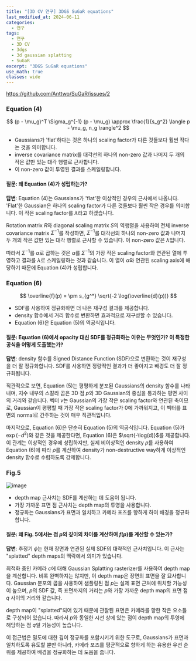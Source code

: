 ```yaml
---
title: "[3D CV 연구] 3DGS SuGaR equations"
last_modified_at: 2024-06-11
categories:
  - 연구
tags:
  - 연구
  - 3D CV
  - 3dgs
  - 3d gaussian splatting
  - SuGaR
excerpt: "3DGS SuGaR equations"
use_math: true
classes: wide
---
```


https://github.com/Anttwo/SuGaR/issues/2

### Equation (4)

$$
(p - \mu_g)^T \Sigma_g^{-1} (p - \mu_g) \approx \frac{1}{s_g^2} \langle p - \mu_g, n_g \rangle^2
$$

- Gaussians가 'flat'하다는 것은 하나의 scaling factor가 다른 것들보다 훨씬 작다는 것을 의미합니다.
- inverse covariance matrix를 대각선의 하나의 non-zero 값과 나머지 두 개의 작은 값만 있는 대각 행렬로 근사합니다.
- 이 non-zero 값이 투영된 결과를 스케일링합니다.

#### 질문: 왜 Equation (4)가 성립하는가?

**답변**:
Equation (4)는 Gaussians가 'flat'한 이상적인 경우의 근사에서 나옵니다. 'Flat'한 Gaussian은 하나의 scaling factor가 다른 것들보다 훨씬 작은 경우를 의미합니다. 이 작은 scaling factor를 $\lambda$라고 하겠습니다.

Rotation matrix $R$와 diagonal scaling matrix $S$의 역행렬을 사용하여 전체 inverse covariance matrix $\Sigma^{-1}$를 작성하면, $\Sigma^{-1}$를 대각선의 하나의 non-zero 값과 나머지 두 개의 작은 값만 있는 대각 행렬로 근사할 수 있습니다. 이 non-zero 값은 $\lambda$입니다.

따라서 $\Sigma^{-1}$를 $\alpha$로 곱하는 것은 $\alpha$를 $\Sigma^{-1}$의 가장 작은 scaling factor와 연관된 열에 투영하고 결과를 $\lambda$로 스케일링하는 것과 같습니다. 이 열이 $\alpha$와 연관된 scaling axis에 해당하기 때문에 Equation (4)가 성립합니다.

### Equation (6)

$$
\overline{f}(p) = \pm s_{g^*} \sqrt{-2 \log(\overline{d}(p))}
$$

- SDF를 사용하여 정규화하면 더 나은 재구성 결과를 제공합니다.
- density 함수에서 거리 함수로 변환하면 효과적으로 재구성할 수 있습니다.
- Equation (6)은 Equation (5)의 역공식입니다.

#### 질문: Equation (6)에서 opacity 대신 SDF를 정규화하는 이유는 무엇인가? 이 특정한 공식을 어떻게 도출했는가?

**답변**:
density 함수를 Signed Distance Function (SDF)으로 변환하는 것이 재구성을 더 잘 정규화합니다. SDF를 사용하면 정량적인 결과가 더 좋아지고 배경도 더 잘 정규화됩니다.

직관적으로 보면, Equation (5)는 평평하게 분포된 Gaussians의 density 함수를 나타내며, 지수 내부의 스칼라 곱은 3D 점 $p$와 3D Gaussian의 중심을 통과하는 평면 사이의 거리와 같습니다. 벡터 $v$는 Gaussian의 가장 작은 scaling factor와 연관된 축이므로, Gaussian이 평평할 때 가장 작은 scaling factor가 0에 가까워지고, 이 벡터를 표면의 normal로 간주하는 것이 매우 직관적입니다.

마지막으로, Equation (6)은 단순히 Equation (5)의 역공식입니다. Equation (5)가 $\exp(-d^2)$와 같은 것을 제공한다면, Equation (6)은 $\sqrt{-\log(d)}$를 제공합니다. 이 관계는 이상적인 경우에 성립하지만, 실제 비이상적인 density $\rho$를 사용하여 Equation (6)에 따라 $\rho$를 계산하여 density가 non-destructive way하게 이상적인 density 함수로 수렴하도록 강제합니다.

### Fig.5
![image](https://github.com/sandokim/sandokim.github.io/assets/74639652/1b6f25df-8478-42b7-b032-1e4b36b79497)
- depth map 근사치는 SDF를 계산하는 데 도움이 됩니다.
- 가장 가까운 표면 점 근사치는 depth map의 투영을 사용합니다.
- 정규화는 Gaussians가 표면과 일치하고 카메라 포즈를 향하게 하여 배경을 정규화합니다.

#### 질문: 왜 Fig. 5에서는 점 $p$의 깊이의 차이를 계산하여 $f(p)$를 계산할 수 있는가?

**답변**:
추정기 $\phi$는 현재 장면과 연관된 실제 SDF의 대략적인 근사치입니다. 이 근사는 "splatted" depth maps의 맥락에서 의미가 있습니다.

최적화 중인 카메라 $c$에 대해 Gaussian Splatting rasterizer를 사용하여 depth map을 계산합니다. 비록 완벽하지는 않지만, 이 depth map은 장면의 표면을 잘 묘사합니다. Gaussian 분포의 곱을 사용하여 샘플링된 점 $p$는 실제 표면 근처에 위치할 가능성이 높으며, $p$의 SDF 값, 즉 표면까지의 거리는 $p$와 가장 가까운 depth map의 표면 점 $q$ 사이의 거리와 같습니다.

depth map이 "splatted"되어 있기 때문에 관찰된 표면은 카메라를 향한 작은 요소들로 구성되어 있습니다. 따라서 $p$와 동일한 시선 상에 있는 점이 depth map의 투영에 해당하는 점 $q$일 가능성이 높습니다.

이 접근법은 밀도에 대한 깊이 정규화를 포함시키기 위한 도구로, Gaussians가 표면과 일치하도록 유도할 뿐만 아니라, 카메라 포즈를 평균적으로 향하게 하는 유용한 우선 순위를 제공하여 배경을 정규화하는 데 도움을 줍니다.

